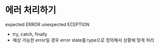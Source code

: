 # 에러 처리하기

expected ERROR
unexpected ECEPTION

- try, catch, finally
- 예상 가능한 error일 경우 error state를 type으로 정의해서 상황에 맞게 처리
